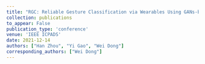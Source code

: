 ```yaml
---
title: "RGC: Reliable Gesture Classification via Wearables Using GANs-based Data Augmentation"
collection: publications
to_appear: False
publication_type: 'conference'
venue: 'IEEE ICPADS'
date: 2021-12-14
authors: ["Han Zhou", "Yi Gao", "Wei Dong"]
corresponding_authors: ["Wei Dong"]
---
```

